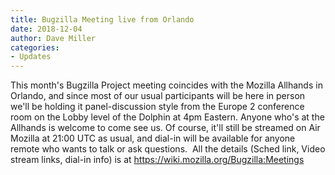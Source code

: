 ```yaml
---
title: Bugzilla Meeting live from Orlando
date: 2018-12-04
author: Dave Miller
categories:
- Updates
---
```

This month's Bugzilla Project meeting coincides with the Mozilla
Allhands in Orlando, and since most of our usual participants will be
here in person we'll be holding it panel-discussion style from the
Europe 2 conference room on the Lobby level of the Dolphin at 4pm
Eastern. Anyone who's at the Allhands is welcome to come see us. Of
course, it'll still be streamed on Air Mozilla at 21:00 UTC as usual,
and dial-in will be available for anyone remote who wants to talk or ask
questions.  All the details (Sched link, Video stream links, dial-in
info) is at <https://wiki.mozilla.org/Bugzilla:Meetings>
